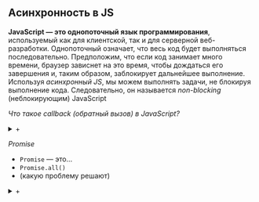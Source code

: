 ## Aсинхронность в JS

**JavaScript — это однопоточный язык программирования**, используемый как для клиентской, так и для серверной веб-разработки.
Однопоточный означает, что весь код будет выполняться последовательно.
Предположим, что если код занимает много времени, браузер зависнет на это время, чтобы дождаться его завершения и, таким образом, заблокирует дальнейшее выполнение.
Используя *асинхронный JS*, мы можем выполнять задачи, не блокируя выполнение кода.
Следовательно, он называется *non-blocking* (неблокирующим) JavaScript

*Что такое callback (обратный вызов) в JavaScript?*
<details>
<summary markdown="span">+</summary>

**Обратный вызов** - это функция, которая будет выполняться автоматически после того, как какая-либо другая функция будет выполнена полностью.
Таким образом, некоторые люди также называют это 'Call after'(Позвонить после)
Следовательно, обратный вызов решает проблему доступа к значению до того, как функция будет полностью выполнена.
</details>

*Promise*

  - `Promise` — это...
  - `Promise.all()`
  - (какую проблему решают)

<details>
<summary markdown="span">+</summary>

`Promise` - это объект, который представляет собой результат асинхронной операции
и позволяет выполнять последующие операции с этим результатом при его готовности.
Он может находиться в трёх состояниях: ожидание (**pending**), выполнено (**fulfilled**) и отклонено (**rejected**).

- Промисы позволяют обрабатывать ошибки с помощью метода `.catch()`, который вызывается в случае, если промис был отклонён.

- Для параллельного выполнения нескольких асинхронных операций
существует метод `Promise.all()`, который принимает массив промисов,
и возвращает новый промис, который будет выполнен, когда все промисы из массива будут выполнены.
Если хотя бы один промис из массива будет отклонён, то вернётся отклонённый промис.

Это всё позволяет нашему приложению не ждать ответа, полностью блокируя сайт для дальнейших действий,
и продолжить работу над ответом, когда он будет доступен.
</details>

